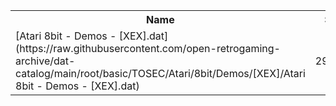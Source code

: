 <table>
<tr><th>Name</th><th>Size</th></tr>
<tr><td>[Atari 8bit - Demos - [XEX].dat](https://raw.githubusercontent.com/open-retrogaming-archive/dat-catalog/main/root/basic/TOSEC/Atari/8bit/Demos/[XEX]/Atari 8bit - Demos - [XEX].dat)</td><td>299948</td></tr>
</table>
